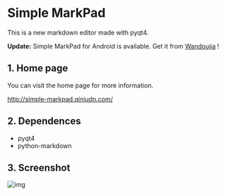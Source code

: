 Simple MarkPad
==============

This is a new markdown editor made with pyqt4.

**Update:** Simple MarkPad for Android is available. Get it from [Wandoujia](http://www.wandoujia.com/apps/net.mindbeta.simplenote) !

## 1. Home page

You can visit the home page for more information.

<http://simple-markpad.qiniudn.com/>


## 2. Dependences

- pyqt4
- python-markdown


## 3. Screenshot

![img](https://raw.githubusercontent.com/langzhou/simple-markpad/master/screenshot.jpg)


